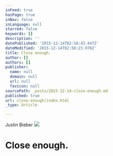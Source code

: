 ```yaml
---
inFeed: true
hasPage: true
inNav: false
inLanguage: null
starred: false
keywords: []
description: ''
datePublished: '2015-12-14T02:58:43.447Z'
dateModified: '2015-12-14T02:58:23.976Z'
title: Close enough.
author: []
authors: []
publisher:
  name: null
  domain: null
  url: null
  favicon: null
sourcePath: _posts/2015-12-14-close-enough.md
published: true
url: close-enough/index.html
_type: Article

---
```

Justin Bieber
![](https://the-grid-user-content.s3-us-west-2.amazonaws.com/f7516a54-5606-4f73-ac1f-182b15be3a18.JPG)

# Close enough.